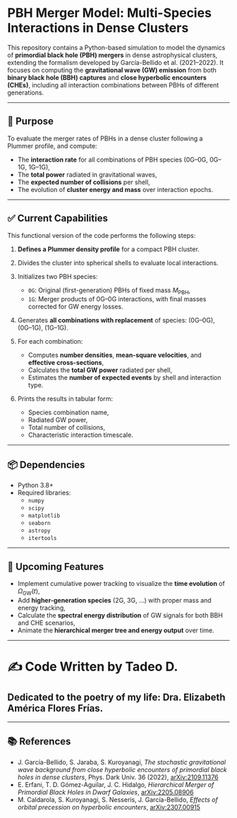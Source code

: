 # PBH Merger Model: Multi-Species Interactions in Dense Clusters

This repository contains a Python-based simulation to model the dynamics of **primordial black hole (PBH) mergers** in dense astrophysical clusters, extending the formalism developed by García-Bellido et al. (2021–2022). It focuses on computing the **gravitational wave (GW) emission** from both **binary black hole (BBH) captures** and **close hyperbolic encounters (CHEs)**, including all interaction combinations between PBHs of different generations.

---

## 🎯 Purpose

To evaluate the merger rates of PBHs in a dense cluster following a Plummer profile, and compute:

- The **interaction rate** for all combinations of PBH species (0G–0G, 0G–1G, 1G–1G),
- The **total power** radiated in gravitational waves,
- The **expected number of collisions** per shell,
- The evolution of **cluster energy and mass** over interaction epochs.

---

## ✅ Current Capabilities

This functional version of the code performs the following steps:

1. **Defines a Plummer density profile** for a compact PBH cluster.
2. Divides the cluster into spherical shells to evaluate local interactions.
3. Initializes two PBH species:
   - `0G`: Original (first-generation) PBHs of fixed mass $M_\mathrm{PBH}$,
   - `1G`: Merger products of 0G–0G interactions, with final masses corrected for GW energy losses.
4. Generates **all combinations with replacement** of species: (0G–0G), (0G–1G), (1G–1G).
5. For each combination:
   - Computes **number densities**, **mean-square velocities**, and **effective cross-sections**,
   - Calculates the **total GW power** radiated per shell,
   - Estimates the **number of expected events** by shell and interaction type.

6. Prints the results in tabular form:
   - Species combination name,
   - Radiated GW power,
   - Total number of collisions,
   - Characteristic interaction timescale.

---

## 📦 Dependencies

- Python 3.8+
- Required libraries:
  - `numpy`
  - `scipy`
  - `matplotlib`
  - `seaborn`
  - `astropy`
  - `itertools`

---

## 📍 Upcoming Features

- Implement cumulative power tracking to visualize the **time evolution** of $\Omega_{\mathrm{GW}}(t)$,
- Add **higher-generation species** (2G, 3G, ...) with proper mass and energy tracking,
- Calculate the **spectral energy distribution** of GW signals for both BBH and CHE scenarios,
- Animate the **hierarchical merger tree and energy output** over time.

---

# ✍️ Code Written by Tadeo D.
## Dedicated to the poetry of my life: Dra. Elizabeth América Flores Frías.

---

## 📚 References

- J. García-Bellido, S. Jaraba, S. Kuroyanagi, *The stochastic gravitational wave background from close hyperbolic encounters of primordial black holes in dense clusters*, Phys. Dark Univ. 36 (2022), [arXiv:2109.11376](https://arxiv.org/abs/2109.11376)
- E. Erfani, T. D. Gómez-Aguilar, J. C. Hidalgo, *Hierarchical Merger of Primordial Black Holes in Dwarf Galaxies*, [arXiv:2205.08906](https://arxiv.org/abs/2205.08906)
- M. Caldarola, S. Kuroyanagi, S. Nesseris, J. García-Bellido, *Effects of orbital precession on hyperbolic encounters*, [arXiv:2307.00915](https://arxiv.org/abs/2307.00915)

